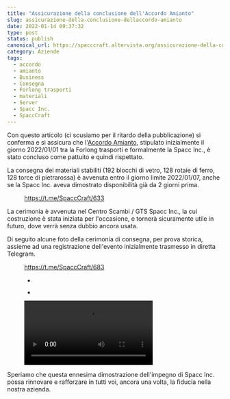 ```yaml
---
title: "Assicurazione della conclusione dell'Accordo Amianto"
slug: assicurazione-della-conclusione-dellaccordo-amianto
date: 2022-01-14 09:37:32
type: post
status: publish
canonical_url: https://spacccraft.altervista.org/assicurazione-della-conclusione-dellaccordo-amianto/107/
category: Aziende
tags: 
  - accordo
  - amianto
  - Business
  - Consegna
  - Forlong trasporti
  - materiali
  - Server
  - Spacc Inc.
  - SpaccCraft
---
```


<!-- wp:paragraph -->
<p>Con questo articolo (ci scusiamo per il ritardo della pubblicazione) si conferma e si assicura che l'<a href="https://spacccraft.altervista.org/accordo-forlong-trasporti-sulluso-dellamianto/58/">Accordo Amianto</a>, stipulato inizialmente il giorno 2022/01/01 tra la Forlong trasporti e formalmente la Spacc Inc., è stato concluso come pattuito e quindi rispettato.</p>
<!-- /wp:paragraph -->

<!-- wp:paragraph -->
<p>La consegna dei materiali stabiliti (192 blocchi di vetro, 128 rotaie di ferro, 128 torce di pietrarossa) è avvenuta entro il giorno limite 2022/01/07, anche se la Spacc Inc. aveva dimostrato disponibilità già da 2 giorni prima.</p>
<!-- /wp:paragraph -->

<!-- wp:image {"id":109,"sizeSlug":"large","linkDestination":"none"} -->
<figure class="wp-block-image size-large"><img src="https://spacccraft.altervista.org/wp-content/uploads/2022/01/IMG_20220114_091520-1-960x828.jpg" alt="" class="wp-image-109"/><figcaption><a href="https://t.me/SpaccCraft/633">https://t.me/SpaccCraft/633</a></figcaption></figure>
<!-- /wp:image -->

<!-- wp:paragraph -->
<p>La cerimonia è avvenuta nel Centro Scambi / GTS Spacc Inc., la cui costruzione è stata iniziata per l'occasione, e tornerà sicuramente utile in futuro, dove verrà senza dubbio ancora usata.</p>
<!-- /wp:paragraph -->

<!-- wp:paragraph -->
<p>Di seguito alcune foto della cerimonia di consegna, per prova storica, assieme ad una registrazione dell'evento inizialmente trasmesso in diretta Telegram.</p>
<!-- /wp:paragraph -->

<!-- wp:image {"id":110,"sizeSlug":"large","linkDestination":"none"} -->
<figure class="wp-block-image size-large"><img src="https://spacccraft.altervista.org/wp-content/uploads/2022/01/IMG_20220114_091537-960x877.jpg" alt="" class="wp-image-110"/><figcaption><a href="https://t.me/SpaccCraft/683">https://t.me/SpaccCraft/683</a></figcaption></figure>
<!-- /wp:image -->

<!-- wp:gallery {"ids":[111,112],"linkTo":"none"} -->
<figure class="wp-block-gallery columns-2 is-cropped"><ul class="blocks-gallery-grid"><li class="blocks-gallery-item"><figure><img src="https://spacccraft.altervista.org/wp-content/uploads/2022/01/IMG_20220114_091304-960x540.jpg" alt="" data-id="111" data-full-url="https://spacccraft.altervista.org/wp-content/uploads/2022/01/IMG_20220114_091304.jpg" data-link="https://spacccraft.altervista.org/?attachment_id=111" class="wp-image-111"/></figure></li><li class="blocks-gallery-item"><figure><img src="https://spacccraft.altervista.org/wp-content/uploads/2022/01/IMG_20220114_091220-960x540.jpg" alt="" data-id="112" data-full-url="https://spacccraft.altervista.org/wp-content/uploads/2022/01/IMG_20220114_091220.jpg" data-link="https://spacccraft.altervista.org/?attachment_id=112" class="wp-image-112"/></figure></li></ul></figure>
<!-- /wp:gallery -->

<!-- wp:video {"id":113} -->
<figure class="wp-block-video"><video controls src="https://spacccraft.altervista.org/wp-content/uploads/2022/01/VID_20220114_085803_697.mp4"></video></figure>
<!-- /wp:video -->

<!-- wp:paragraph -->
<p>Speriamo che questa ennesima dimostrazione dell'impegno di Spacc Inc. possa rinnovare e rafforzare in tutti voi, ancora una volta, la fiducia nella nostra azienda.</p>
<!-- /wp:paragraph -->

